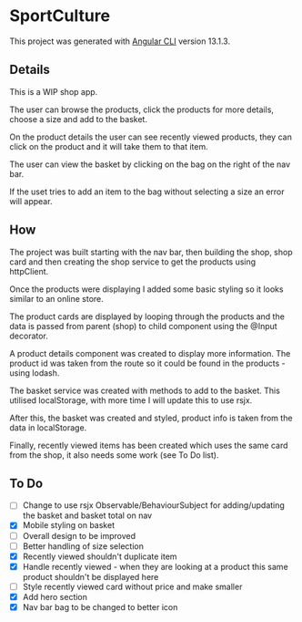 # SportCulture

This project was generated with [Angular CLI](https://github.com/angular/angular-cli) version 13.1.3.

## Details

This is a WIP shop app.

The user can browse the products, click the products for more details, choose a size and add to the basket.

On the product details the user can see recently viewed products, they can click on the product and it will take them to that item.

The user can view the basket by clicking on the bag on the right of the nav bar.

If the uset tries to add an item to the bag without selecting a size an error will appear.

## How

The project was built starting with the nav bar, then building the shop, shop card and then creating the shop service to get the products using httpClient.

Once the products were displaying I added some basic styling so it looks similar to an online store.

The product cards are displayed by looping through the products and the data is passed from parent (shop) to child component using the @Input decorator.

A product details component was created to display more information. The product id was taken from the route so it could be found in the products - using lodash.

The basket service was created with methods to add to the basket. This utilised localStorage, with more time I will update this to use rsjx.

After this, the basket was created and styled, product info is taken from the data in localStorage.

Finally, recently viewed items has been created which uses the same card from the shop, it also needs some work (see To Do list).

## To Do

- [ ] Change to use rsjx Observable/BehaviourSubject for adding/updating the basket and basket total on nav
- [x] Mobile styling on basket
- [ ] Overall design to be improved
- [ ] Better handling of size selection
- [x] Recently viewed shouldn't duplicate item
- [x] Handle recently viewed - when they are looking at a product this same product shouldn't be displayed here
- [ ] Style recently viewed card without price and make smaller
- [x] Add hero section
- [x] Nav bar bag to be changed to better icon

